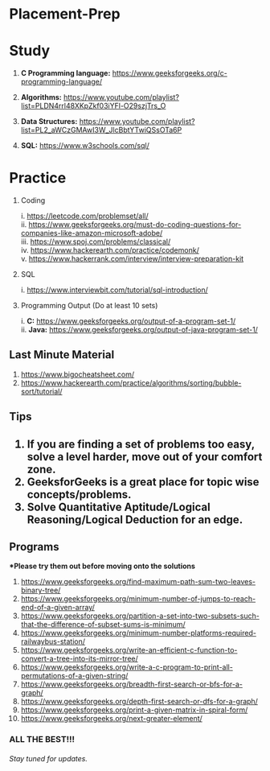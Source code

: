 # Placement-Prep

<h1>Study</h1>

1. <b>C Programming language:</b> https://www.geeksforgeeks.org/c-programming-language/ <br>

2. <b>Algorithms:</b> https://www.youtube.com/playlist?list=PLDN4rrl48XKpZkf03iYFl-O29szjTrs_O <br>

3. <b>Data Structures:</b> https://www.youtube.com/playlist?list=PL2_aWCzGMAwI3W_JlcBbtYTwiQSsOTa6P <br>

4. <b>SQL:</b> https://www.w3schools.com/sql/ <br>

<h1>Practice</h1>

1. Coding
    
    i. https://leetcode.com/problemset/all/ <br>
	ii. https://www.geeksforgeeks.org/must-do-coding-questions-for-companies-like-amazon-microsoft-adobe/ <br>
	iii. https://www.spoj.com/problems/classical/ <br>
	iv. https://www.hackerearth.com/practice/codemonk/ <br>
	v. https://www.hackerrank.com/interview/interview-preparation-kit  <br>


2. SQL

	i. https://www.interviewbit.com/tutorial/sql-introduction/

3. Programming Output (Do at least 10 sets)

	i. <b>C:</b> https://www.geeksforgeeks.org/output-of-a-program-set-1/ <br>
	ii. <b>Java:</b> https://www.geeksforgeeks.org/output-of-java-program-set-1/

<h2>Last Minute Material</h2>

1. https://www.bigocheatsheet.com/
2. https://www.hackerearth.com/practice/algorithms/sorting/bubble-sort/tutorial/

<h2>Tips<h2>

1. If you are finding a set of problems too easy, solve a level harder, move out of your comfort zone. <br>
2. GeeksforGeeks is a great place for topic wise concepts/problems. <br>
3. Solve Quantitative Aptitude/Logical Reasoning/Logical Deduction for an edge. <br>

<h2>Programs</h2> 

<b>*Please try them out before moving onto the solutions</b>

1. https://www.geeksforgeeks.org/find-maximum-path-sum-two-leaves-binary-tree/ <br>
2. https://www.geeksforgeeks.org/minimum-number-of-jumps-to-reach-end-of-a-given-array/ <br>
3. https://www.geeksforgeeks.org/partition-a-set-into-two-subsets-such-that-the-difference-of-subset-sums-is-minimum/ <br>
4. https://www.geeksforgeeks.org/minimum-number-platforms-required-railwaybus-station/ <br>
5. https://www.geeksforgeeks.org/write-an-efficient-c-function-to-convert-a-tree-into-its-mirror-tree/ <br>
6. https://www.geeksforgeeks.org/write-a-c-program-to-print-all-permutations-of-a-given-string/ <br>
7. https://www.geeksforgeeks.org/breadth-first-search-or-bfs-for-a-graph/ <br>
8. https://www.geeksforgeeks.org/depth-first-search-or-dfs-for-a-graph/ <br>
9. https://www.geeksforgeeks.org/print-a-given-matrix-in-spiral-form/ <br>
10. https://www.geeksforgeeks.org/next-greater-element/ <br>

<h3>ALL THE BEST!!!</h3>

<h6><i>Stay tuned for updates.</i></h6>